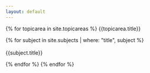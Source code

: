 ```yaml
---
layout: default
---
```


{% for topicarea in site.topicareas %}
  {{topicarea.title}}

  {% for subject in site.subjects | where: "title", subject %}
    <br/>
    <br/>
    {{subject.title}}

  {% endfor %}
{% endfor %}

